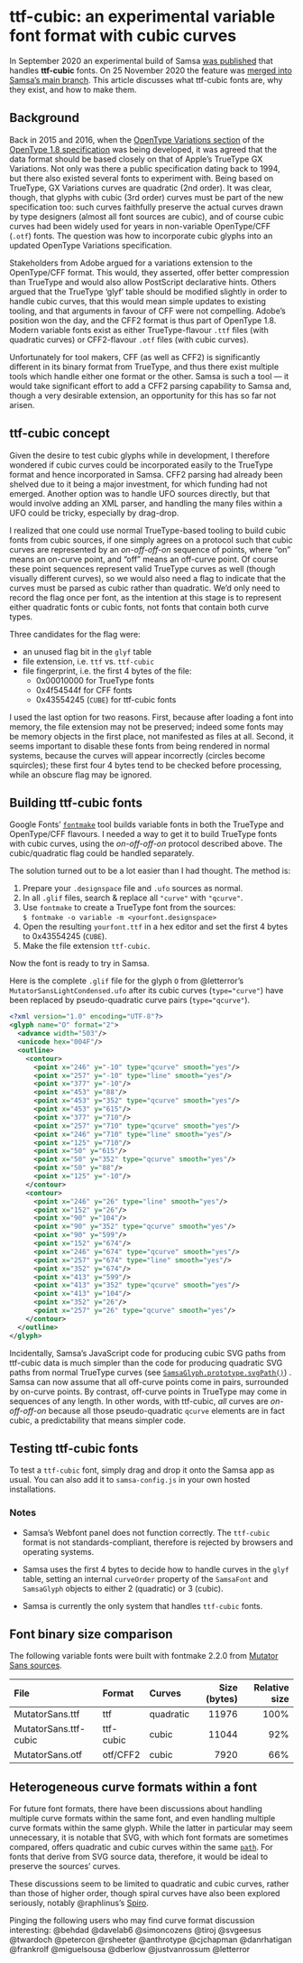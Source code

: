 # ttf-cubic: an experimental variable font format with cubic curves

In September 2020 an experimental build of Samsa [was published](https://twitter.com/axis_praxis/status/1305955442842050561) that handles **ttf-cubic** fonts. On 25 November 2020 the feature was [merged into Samsa’s main branch](https://github.com/Lorp/samsa/commit/8d63269f755fd6fc83d2a8bf8247b06d09470b45). This article discusses what ttf-cubic fonts are, why they exist, and how to make them.

## Background

Back in 2015 and 2016, when the [OpenType Variations section](https://docs.microsoft.com/en-us/typography/opentype/spec/otvaroverview) of the [OpenType 1.8 specification](https://docs.microsoft.com/en-us/typography/opentype/spec/) was being developed, it was agreed that the data format should be based closely on that of Apple’s TrueType GX Variations. Not only was there a public specification dating back to 1994, but there also existed several fonts to experiment with. Being based on TrueType, GX Variations curves are quadratic (2nd order). It was clear, though, that glyphs with cubic (3rd order) curves must be part of the new specification too: such curves faithfully preserve the actual curves drawn by type designers (almost all font sources are cubic), and of course cubic curves had been widely used for years in non-variable OpenType/CFF (`.otf`) fonts. The question was how to incorporate cubic glyphs into an updated OpenType Variations specification.

Stakeholders from Adobe argued for a variations extension to the OpenType/CFF format. This would, they asserted, offer better compression than TrueType and would also allow PostScript declarative hints. Others argued that the TrueType ‘glyf’ table should be modified slightly in order to handle cubic curves, that this would mean simple updates to existing tooling, and that arguments in favour of CFF were not compelling. Adobe’s position won the day, and the CFF2 format is thus part of OpenType 1.8. Modern variable fonts exist as either TrueType-flavour `.ttf` files (with quadratic curves) or CFF2-flavour `.otf` files (with cubic curves).

Unfortunately for tool makers, CFF (as well as CFF2) is significantly different in its binary format from TrueType, and thus there exist multiple tools which handle either one format or the other. Samsa is such a tool — it would take significant effort to add a CFF2 parsing capability to Samsa and, though a very desirable extension, an opportunity for this has so far not arisen.

## ttf-cubic concept

Given the desire to test cubic glyphs while in development, I therefore wondered if cubic curves could be incorporated easily to the TrueType format and hence incorporated in Samsa. CFF2 parsing had already been shelved due to it being a major investment, for which funding had not emerged. Another option was to handle UFO sources directly, but that would involve adding an XML parser, and handling the many files within a UFO could be tricky, especially by drag-drop.

I realized that one could use normal TrueType-based tooling to build cubic fonts from cubic sources, if one simply agrees on a protocol such that cubic curves are represented by an _on-off-off-on_ sequence of points, where “on” means an on-curve point, and “off” means an off-curve point. Of course these point sequences represent valid TrueType curves as well (though visually different curves), so we would also need a flag to indicate that the curves must be parsed as cubic rather than quadratic. We’d only need to record the flag once per font, as the intention at this stage is to represent either quadratic fonts or cubic fonts, not fonts that contain both curve types.

Three candidates for the flag were:

* an unused flag bit in the `glyf` table
* file extension, i.e. `ttf` vs. `ttf-cubic`
* file fingerprint, i.e. the first 4 bytes of the file:
  * 0x00010000 for TrueType fonts
  * 0x4f54544f for CFF fonts
  * 0x43554245 (`CUBE`) for ttf-cubic fonts

I used the last option for two reasons. First, because after loading a font into memory, the file extension may not be preserved; indeed some fonts may be memory objects in the first place, not manifested as files at all. Second, it seems important to disable these fonts from being rendered in normal systems, because the curves will appear incorrectly (circles become squircles); these first four 4 bytes tend to be checked before processing, while an obscure flag may be ignored.


## Building ttf-cubic fonts

Google Fonts’ [`fontmake`](https://github.com/googlefonts/fontmake) tool builds variable fonts in both the TrueType and OpenType/CFF flavours. I needed a way to get it to build TrueType fonts with cubic curves, using the _on-off-off-on_ protocol described above. The cubic/quadratic flag could be handled separately.

The solution turned out to be a lot easier than I had thought. The method is:

1. Prepare your `.designspace` file and `.ufo` sources as normal.
2. In all `.glif` files, search & replace all `"curve"` with `"qcurve"`.
3. Use `fontmake` to create a TrueType font from the sources:  
`$ fontmake -o variable -m <yourfont.designspace>`
4. Open the resulting `yourfont.ttf` in a hex editor and set the first 4 bytes to 0x43554245 (`CUBE`).
5. Make the file extension `ttf-cubic`.

Now the font is ready to try in Samsa.

Here is the complete `.glif` file for the glyph `O` from @letterror’s `MutatorSansLightCondensed.ufo` after its cubic curves (`type="curve"`) have been replaced by pseudo-quadratic curve pairs (`type="qcurve"`).

```xml
<?xml version="1.0" encoding="UTF-8"?>
<glyph name="O" format="2">
  <advance width="503"/>
  <unicode hex="004F"/>
  <outline>
    <contour>
      <point x="246" y="-10" type="qcurve" smooth="yes"/>
      <point x="257" y="-10" type="line" smooth="yes"/>
      <point x="377" y="-10"/>
      <point x="453" y="88"/>
      <point x="453" y="352" type="qcurve" smooth="yes"/>
      <point x="453" y="615"/>
      <point x="377" y="710"/>
      <point x="257" y="710" type="qcurve" smooth="yes"/>
      <point x="246" y="710" type="line" smooth="yes"/>
      <point x="125" y="710"/>
      <point x="50" y="615"/>
      <point x="50" y="352" type="qcurve" smooth="yes"/>
      <point x="50" y="88"/>
      <point x="125" y="-10"/>
    </contour>
    <contour>
      <point x="246" y="26" type="line" smooth="yes"/>
      <point x="152" y="26"/>
      <point x="90" y="104"/>
      <point x="90" y="352" type="qcurve" smooth="yes"/>
      <point x="90" y="599"/>
      <point x="152" y="674"/>
      <point x="246" y="674" type="qcurve" smooth="yes"/>
      <point x="257" y="674" type="line" smooth="yes"/>
      <point x="352" y="674"/>
      <point x="413" y="599"/>
      <point x="413" y="352" type="qcurve" smooth="yes"/>
      <point x="413" y="104"/>
      <point x="352" y="26"/>
      <point x="257" y="26" type="qcurve" smooth="yes"/>
    </contour>
  </outline>
</glyph>

```

Incidentally, Samsa’s JavaScript code for producing cubic SVG paths from ttf-cubic data is much simpler than the code for producing quadratic SVG paths from normal TrueType curves (see [`SamsaGlyph.prototype.svgPath()`](https://github.com/search?q=SamsaGlyph.prototype.svgPath+user%3Alorp+repo%3Asamsa&type=Code&ref=advsearch&l=&l=)) . Samsa can now assume that all off-curve points come in pairs, surrounded by on-curve points. By contrast, off-curve points in TrueType may come in sequences of any length. In other words, with ttf-cubic, _all_ curves are _on-off-off-on_ because all those pseudo-quadratic `qcurve` elements are in fact cubic, a predictability that means simpler code.

## Testing ttf-cubic fonts

To test a `ttf-cubic` font, simply drag and drop it onto the Samsa app as usual. You can also add it to `samsa-config.js` in your own hosted installations.

### Notes

* Samsa’s Webfont panel does not function correctly. The `ttf-cubic` format is not standards-compliant, therefore is rejected by browsers and operating systems.

* Samsa uses the first 4 bytes to decide how to handle curves in the `glyf` table, setting an internal `curveOrder` property of the `SamsaFont` and `SamsaGlyph` objects to either 2 (quadratic) or 3 (cubic).

* Samsa is currently the only system that handles `ttf-cubic` fonts.

## Font binary size comparison

The following variable fonts were built with fontmake 2.2.0 from [Mutator Sans sources](https://github.com/LettError/mutatorSans).

| File | Format | Curves | Size  (bytes) | Relative size |
| :--- | :--- | :--- | ---: | ---: |
| MutatorSans.ttf | ttf | quadratic | 11976 | 100% |
| MutatorSans.ttf-cubic | ttf-cubic | cubic | 11044  | 92% |
| MutatorSans.otf | otf/CFF2 | cubic | 7920  | 66% |


## Heterogeneous curve formats within a font

For future font formats, there have been discussions about handling multiple curve formats within the same font, and even handling multiple curve formats within the same glyph. While the latter in particular may seem unnecessary, it is notable that SVG, with which font formats are sometimes compared, offers quadratic and cubic curves within the same [`path`](https://developer.mozilla.org/en-US/docs/Web/SVG/Tutorial/Paths). For fonts that derive from SVG source data, therefore, it would be ideal to preserve the sources’ curves.

These discussions seem to be limited to quadratic and cubic curves, rather than those of higher order, though spiral curves have also been explored seriously, notably @raphlinus’s [Spiro](https://levien.com/spiro/).

Pinging the following users who may find curve format discussion interesting: @behdad @davelab6 @simoncozens @tiroj @svgeesus @twardoch @petercon @rsheeter @anthrotype @cjchapman @danrhatigan @frankrolf @miguelsousa @dberlow @justvanrossum @letterror
